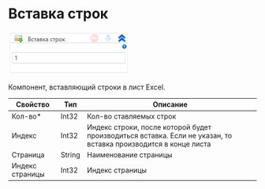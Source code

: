 # Вставка строк

![](<../../../.gitbook/assets/image (811).png>)

Компонент, вставляющий строки в лист Excel.

| Свойство        | Тип    | Описание                                                                                                        |
| --------------- | ------ | --------------------------------------------------------------------------------------------------------------- |
| Кол-во\*        | Int32  | Кол-во ставляемых строк                                                                                         |
| Индекс          | Int32  | Индекс строки, после которой будет производиться вставка. Если не указан, то вставка производится в конце листа |
| Страница        | String | Наименование страницы                                                                                           |
| Индекс страницы | Int32  | Индекс страницы                                                                                                 |

